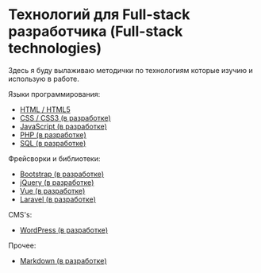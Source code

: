 # Технологий для Full-stack разработчика (Full-stack technologies)

Здесь я буду вылаживаю методички по технологиям которые изучию и использую в работе.

Языки программирования:
  - [HTML / HTML5](HTML)
  - [CSS / CSS3 (в разработке)]()
  - [JavaScript (в разработке)]()
  - [PHP (в разработке)]()
  - [SQL (в разработке)]()

Фрейсворки и библиотеки:
  - [Bootstrap (в разработке)]()
  - [jQuery (в разработке)]()
  - [Vue (в разработке)]()
  - [Laravel (в разработке)]()
  
CMS's:
  - [WordPress (в разработке)]()

Прочее:
 - [Markdown (в разработке)]()
